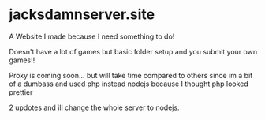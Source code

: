 # jacksdamnserver.site

A Website I made because I need something to do!

Doesn't have a lot of games but basic folder setup and you submit your own games!!

Proxy is coming soon... but will take time compared to others since im a bit of a dumbass and used php instead nodejs because I thought php looked prettier 

2 updotes and ill change the whole server to nodejs.
